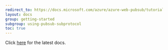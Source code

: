 ```yaml
---
redirect_to: https://docs.microsoft.com/azure/azure-web-pubsub/tutorial-subprotocol?tabs=python
layout: docs
group: getting-started
subgroup: using-pubsub-subprotocol
toc: true
---
```

Click [here](https://docs.microsoft.com/azure/azure-web-pubsub/tutorial-subprotocol?tabs=python) for the latest docs.
